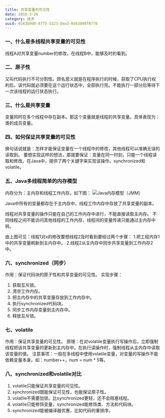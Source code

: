 ```yaml
---
title: 共享变量的可见性
date: 2018-3-26
category: 技术
uuid: 0163b9d0-8775-5323-8ea3-0d43898f87f8
---
```


### 一、什么是多线程共享变量的可见性
线程A对共享变量number的修改，在线程B中，能够及时的看到。

### 二、原子性
又叫代码执行不可分割性。顾名思义就是在程序执行的时候，获取了CPU执行权利后，该代码就必须要在这个运行状态中，全部执行完。不能执行一部分后等待下一次该线程的运行状态执行。

### 三、什么是共享变量
变量同时在多个线程中存在副本。那这个变量就是线程的共享变量。具体表现为：类的成员变量。

### 四、如何保证共享变量的可见性
换句话说就是：怎样才能保证变量在一个线程中的修改，其他线程可以准确无误的读取到。
要想实现这样的想法，那就要保证：变量在同一时刻，只能一个线程读取和修改。在Java中，提供了两个关键字来实现该操作。synchronized和volatile。

### 五、Java多线程简单的内存模型
内存分为：主内存和线程工作内存。如下图：
![Java内存模型（JMM）](http://qiniu.blog.sslfer.com/11a575730e81de83b8bbf65f0597a000.png)

Java中所有的变量都存在于主内存中，线程工作内存中存放了共享变量的副本。

线程对共享变量的操作只能在自己的工作内存中进行，不能直接读取主内存。
不同线程之间不能访问其他线程的工作内存，线程间的变量传递只能通过主内存中转。

由上图可见：线程1对x的修改要想线程2及时看到要经过两个步骤：
1.把工程内存1中的共享变量刷新到主内存中。
2.线程2从主内存中同步共享变量到工作内存2中。

### 六、synchronized（同步）
作用：保证代码块的原子性和共享变量的可见性。
实现步骤：
1. 获取互斥锁。
2. 清空工作内存。
3. 把主内存中的共享变量存放到工作内存中。
4. 执行synchronized代码块。
5. 同步工作内存变量到主内存中。
6. 释放互斥锁。

### 七、volatile
作用：保证共享变量的可见性。
原理：在对volatile变量执行写操作后，立即强制线程把该共享变量的更新到主内存中。在执行读操作时，强制线程从主内存中读取该变量的值。
注意事项：一般在多线程中使用volatile变量，对变量的写操作不能依赖变量本身。如：number++，num = num * 5等。

### 八、synchronized和volatile对比
1. volatile只能保证共享变量的可见性。
2. synchronized既能保证可见性，也能保证原子性。
3. volatile不需要加锁。比synchronized更轻，还不会阻塞线程。
4. volatile只能修饰变量，synchronized能修饰类、方法和代码块。
5. synchronized能被编译器优惠，比如代码的重排序。
